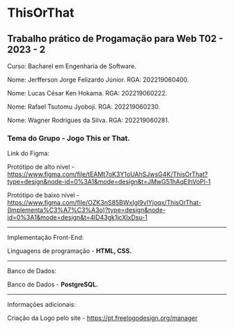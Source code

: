 # ThisOrThat

## Trabalho prático de Progamação para Web T02 - 2023 - 2

Curso: Bacharel em Engenharia de Software.

Nome: Jerfferson Jorge Felizardo Júnior.
RGA: 202219060400. 


Nome: Lucas César Ken Hokama.
RGA: 202219060222.


Nome: Rafael Tsutomu Jyoboji.
RGA: 202219060230.


Nome: Wagner Rodrigues da Silva.
RGA: 202219060281.

### Tema do Grupo - Jogo This or That.

Link do Figma:

Protótipo de alto nível - https://www.figma.com/file/tEAMt7oK3Y1oUAhSJwsG4K/ThisOrThat?type=design&node-id=0%3A1&mode=design&t=JMwG51hAqEIhVoPl-1


Protótipo de baixo nível - https://www.figma.com/file/OZK3nS85BWxIgl9vIYjoqx/ThisOrThat-(Implementa%C3%A7%C3%A3o)?type=design&node-id=0%3A1&mode=design&t=4lD43gk1jcXIxDsu-1


---------------------------------------------------------------------------------------------------------------------------------------------------------------------------------------------------------------
Implementação Front-End:

Linguagens de programação - **HTML, CSS.**

---------------------------------------------------------------------------------------------------------------------------------------------------------------------------------------------------------------
Banco de Dados:

Banco de Dados - **PostgreSQL.**

---------------------------------------------------------------------------------------------------------------------------------------------------------------------------------------------------------------
Informações adicionais: 

Criação da Logo pelo site - https://pt.freelogodesign.org/manager
